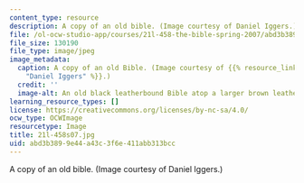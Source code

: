 ```yaml
---
content_type: resource
description: A copy of an old bible. (Image courtesy of Daniel Iggers.)
file: /ol-ocw-studio-app/courses/21l-458-the-bible-spring-2007/abd3b3899e44a43c3f6e411abb313bcc_21l-458s07.jpg
file_size: 130190
file_type: image/jpeg
image_metadata:
  caption: A copy of an old Bible. (Image courtesy of {{% resource_link "6a2e5d17-4b59-44d7-8715-cce98986ed32"
    "Daniel Iggers" %}}.)
  credit: ''
  image-alt: An old black leatherbound Bible atop a larger brown leatherbound book.
learning_resource_types: []
license: https://creativecommons.org/licenses/by-nc-sa/4.0/
ocw_type: OCWImage
resourcetype: Image
title: 21l-458s07.jpg
uid: abd3b389-9e44-a43c-3f6e-411abb313bcc
---
```

A copy of an old bible. (Image courtesy of Daniel Iggers.)